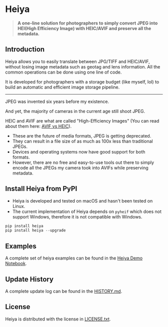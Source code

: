 # Heiya

> **A one-line solution for photographers to simply convert JPEG into HEI(High Efficiency Image) with HEIC/AVIF and preserve all the metadata.**

## Introduction
Heiya allows you to easily translate between JPG/TIFF and HEIC/AVIF, without losing image metadata such as geotag and lens information. All the common operations can be done using one line of code.

It is developed for photographers with a storage budget (like myself, lol) to build an automatic and efficient image storage pipeline.

***

JPEG was invented six years before my existence.

And yet, the majority of cameras in the current age still shoot JPEG.

HEIC and AVIF are what are called "High-Efficiency Images" (You can read about them here: [AVIF vs HEIC](https://www.winxdvd.com/ios-android-mobile/avif-vs-heic.htm)). 
* These are the future of media formats, JPEG is getting deprecated.
* They can result in a file size of as much as 100x less than traditional JPEGs.
* Devices and operating systems now have good support for both formats.
* However, there are no free and easy-to-use tools out there to simply encode all the JPEGs my camera took into AVIFs while preserving metadata.

## Install Heiya from PyPI
* Heiya is developed and tested on macOS and hasn't been tested on Linux.
* The current implementation of Heiya depends on `pyheif` which does not support Windows, therefore it is not compatible with Windows.
  
```python
pip install heiya
pip install heiya --upgrade
```

## Examples

A complete set of heiya examples can be found in the [Heiya Demo Notebook](https://github.com/wu-hongjun/heiya/blob/main/heiya_demo.ipynb).

## Update History

A complete update log can be found in the [HISTORY.md](https://github.com/wu-hongjun/heiya/blob/main/HISTORY.md).

## License
Heiya is distributed with the license in [LICENSE.txt](https://github.com/wu-hongjun/heiya/blob/main/LICENSE.txt).
